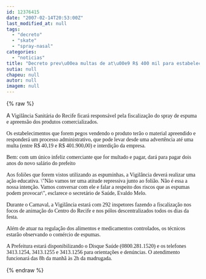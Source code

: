 ```yaml
---
id: 12376415
date: "2007-02-14T20:53:00Z"
last_modified_at: null
tags:
  - "decreto"
  - "skate"
  - "spray-nasal"
categories:
  - "noticias"
title: "Decreto prev\u00ea multas de at\u00e9 R$ 400 mil para estabelecimento que insistir em vender spray"
sutia: null
chapeu: null
autor: null
imagem: null
---
```

{% raw %}
<p><P>A<FONT face=Verdana> Vigilância Sanitária do Recife ficará responsável pela fiscalização do spray de espuma e apreensão dos produtos comercializados. </FONT></P></p>
<p><P><FONT face=Verdana>Os estabelecimentos que forem pegos vendendo o produto terão o material apreendido e responderá um processo administrativo, que pode levar desde uma advertência até uma multa (entre R$ 40,19 e R$ 401.900,00) e interdição da empresa. </FONT></P></p>
<p><P><FONT face=Verdana>Bem: com um único infeliz comerciante que for multado e pagar, dará para pagar dois anos do novo salário do prefeito</FONT></P></p>
<p><P><FONT face=Verdana>Aos foliões que forem vistos utilizando as espuminhas, a Vigilância deverá realizar uma ação educativa. \"Não vamos ter uma atitude repressiva junto ao folião. Não é essa a nossa intenção. Vamos conversar com ele e falar a respeito dos riscos que as espumas podem provocar\", esclarece o secretário de Saúde, Evaldo Melo.</FONT></P></p>
<p><P><FONT face=Verdana>Durante o Carnaval, a Vigilância estará com 292 inspetores fazendo a fiscalização nos focos de animação do Centro do Recife e nos pólos descentralizados todos os dias da festa. </FONT></P></p>
<p><P><FONT face=Verdana>Além de atuar na regulação dos alimentos e medicamentos controlados, os técnicos estarão observando o comércio de espumas. </FONT></P></p>
<p><P><FONT face=Verdana>A Prefeitura estará disponibilizando o Disque Saúde (0800.281.1520) e os telefones 3413.1254, 3413.1255 e 3413.1256 para orientações e denúncias. O atendimento funcionará das 8h da manhã às 2h da madrugada.</FONT></P> </p>
{% endraw %}